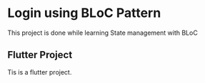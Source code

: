 # Login using BLoC Pattern

This project is done while learning State management with BLoC

## Flutter Project

Tis is a flutter project.
